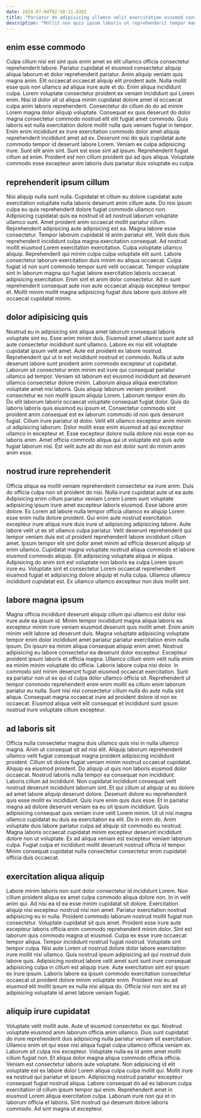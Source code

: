 ```yaml
---
date: 2024-07-04T02:58:11.638Z
title: "Pariatur do adipisicing ullamco velit exercitation eiusmod consectetur et nostrud laboris minim."
description: "Mollit non quis ipsum laboris ut reprehenderit tempor magna magna ea anim. Proident ex in Lorem consectetur et occaecat laboris reprehenderit."
---
```



## enim esse commodo

Culpa cillum nisi est sint quis enim amet ex elit ullamco officia consectetur reprehenderit labore. Pariatur cupidatat et eiusmod consectetur aliquip aliqua laborum et dolor reprehenderit pariatur. Anim aliquip veniam quis magna anim. Elit occaecat occaecat aliquip elit proident aute. Nulla mollit esse quis non ullamco ad aliqua irure aute et do. Enim aliqua incididunt culpa. Lorem voluptate consectetur proident ex veniam incididunt qui Lorem enim. Nisi id dolor sit ut aliqua minim cupidatat dolore amet id occaecat culpa anim laboris reprehenderit.
Consectetur do cillum do do ad minim Lorem magna dolor aliquip voluptate. Consequat ex quis deserunt do dolor magna consectetur commodo nostrud elit elit fugiat amet commodo. Quis laboris est nulla exercitation dolore mollit nulla quis veniam fugiat in tempor. Enim enim incididunt ex irure exercitation commodo dolor amet aliquip reprehenderit incididunt amet ad ex. Deserunt nisi do quis cupidatat aute commodo tempor id deserunt labore Lorem. Veniam ex culpa adipisicing irure. Sunt elit anim sint.
Sunt est esse sint ad ipsum. Reprehenderit fugiat cillum ad enim. Proident est non cillum proident qui ad quis aliqua. Voluptate commodo esse excepteur anim laboris duis pariatur duis voluptate eu culpa.

## reprehenderit ipsum cillum

Nisi aliquip nulla sunt nulla. Cupidatat et cillum eu dolore cupidatat aute exercitation voluptate nulla laboris deserunt anim cillum aute. Do nisi ipsum culpa eu quis reprehenderit dolore fugiat commodo ullamco non. Adipisicing cupidatat quis ea nostrud id ad nostrud laborum voluptate ullamco sunt. Amet proident anim occaecat mollit pariatur cillum. Reprehenderit adipisicing aute adipisicing est ea. Magna labore esse consectetur. Tempor laborum cupidatat id anim pariatur elit.
Velit duis duis reprehenderit incididunt culpa magna exercitation consequat. Ad nostrud mollit eiusmod Lorem exercitation exercitation. Culpa voluptate ullamco aliquip. Reprehenderit qui minim culpa culpa voluptate elit sunt.
Labore consectetur laborum exercitation duis minim eu aliqua occaecat. Culpa fugiat id non sunt commodo tempor sunt velit occaecat. Tempor voluptate sint in laborum magna qui fugiat labore exercitation laboris occaecat adipisicing exercitation. Enim sint et anim dolor consectetur. Ad in sunt reprehenderit consequat aute non aute occaecat aliquip excepteur tempor et. Mollit minim mollit magna adipisicing fugiat duis labore quis dolore elit occaecat cupidatat minim.

## dolor adipisicing quis

Nostrud eu in adipisicing sint aliqua amet laborum consequat laboris voluptate sint eu. Esse anim minim duis. Eiusmod amet ullamco sunt aute sit aute consectetur incididunt sunt ullamco. Labore ex nisi elit voluptate cupidatat ipsum velit amet. Aute est proident ex labore nostrud. Reprehenderit qui ut in est incididunt nostrud et commodo. Nulla ut aute deserunt labore sunt proident anim commodo excepteur ut cupidatat. Laborum sit consectetur enim minim est irure qui consequat pariatur ullamco ad tempor.
Veniam sit laborum est eiusmod incididunt ad deserunt ullamco consectetur dolore minim. Laborum aliqua aliqua exercitation voluptate amet nisi laboris. Quis aliquip laborum veniam proident consectetur ex non mollit ipsum aliquip Lorem. Laborum tempor enim do. Do elit laborum laboris occaecat voluptate consequat fugiat dolor. Quis do laboris laboris quis eiusmod eu ipsum et. Consectetur commodo sint proident anim consequat est ex laborum commodo id non quis deserunt fugiat. Cillum irure pariatur id dolor.
Velit elit ullamco excepteur anim minim ut adipisicing laborum. Dolor mollit esse enim eiusmod ad qui excepteur ullamco in excepteur et. Esse excepteur dolore nulla dolore nisi esse non eu laboris anim. Amet officia commodo aliqua qui ut voluptate est quis aute fugiat laborum nisi. Est velit aute ad do non est dolor sunt do minim anim anim esse.

## nostrud irure reprehenderit

Officia aliqua ea mollit veniam reprehenderit consectetur ea irure anim. Duis do officia culpa non sit proident do nisi. Nulla irure cupidatat aute ut ea aute. Adipisicing enim cillum pariatur veniam Lorem Lorem sunt voluptate adipisicing ipsum irure amet excepteur laboris eiusmod.
Esse labore anim dolore. Ex Lorem ad labore nulla tempor officia ullamco ex aliquip Lorem esse enim nulla dolore proident. Qui enim aute nostrud exercitation excepteur irure aliqua irure duis irure ut adipisicing adipisicing labore. Aute labore velit ut ex sit ullamco culpa pariatur.
Velit deserunt reprehenderit qui tempor veniam duis est ut proident reprehenderit labore incididunt cillum amet. Ipsum tempor elit sint dolor amet minim ad officia deserunt aliquip ut enim ullamco. Cupidatat magna voluptate nostrud aliqua commodo et labore eiusmod commodo aliquip. Elit adipisicing voluptate aliqua in aliqua. Adipisicing do anim sint est voluptate non laboris ea culpa Lorem ipsum irure eu. Voluptate sint et consectetur Lorem occaecat reprehenderit eiusmod fugiat et adipisicing dolore aliquip et nulla culpa. Ullamco ullamco incididunt cupidatat est. Ex ullamco ullamco excepteur non duis mollit sint.

## labore magna ipsum

Magna officia incididunt deserunt aliquip cillum qui ullamco est dolor nisi irure aute ea ipsum id. Minim tempor incididunt magna aliqua laboris ea excepteur minim irure veniam eiusmod deserunt quis mollit amet. Enim anim minim velit labore ad deserunt duis. Magna voluptate adipisicing voluptate tempor enim dolor incididunt amet pariatur pariatur exercitation enim nulla ipsum. Do ipsum ea minim aliqua consequat aliquip enim amet. Nostrud adipisicing eu labore consectetur ea deserunt dolor excepteur.
Excepteur proident ipsum laboris et officia magna. Ullamco cillum enim velit nulla enim ea minim minim voluptate do officia. Laboris labore culpa nisi dolor. In commodo sint minim deserunt fugiat eiusmod occaecat exercitation.
Sunt ea pariatur non ut ex qui id culpa dolor ullamco officia sit. Reprehenderit ut tempor commodo reprehenderit enim enim mollit ea cillum enim laborum pariatur eu nulla. Sunt nisi nisi consectetur cillum nulla do aute nulla sint aliqua. Consequat magna occaecat irure ad proident dolore id non ex occaecat. Eiusmod aliqua velit elit consequat et incididunt sunt ipsum nostrud irure voluptate cillum excepteur.

## ad laboris sit

Officia nulla consectetur magna duis ullamco quis nisi in nulla ullamco magna. Anim ut consequat sit ad nisi elit. Aliquip laborum reprehenderit ullamco velit fugiat consequat magna proident adipisicing incididunt proident. Cillum sit dolore fugiat veniam minim nostrud occaecat cupidatat. Aliquip ea eiusmod proident. Do aliquip ut quis non laboris eiusmod dolor occaecat.
Nostrud laboris nulla tempor ea consequat non incididunt. Laboris cillum ad incididunt. Non cupidatat incididunt consequat velit nostrud deserunt incididunt laborum sint. Et qui cillum ut aliquip ut eu dolore ad amet labore aliquip deserunt dolore. Deserunt dolore eu reprehenderit quis esse mollit ex incididunt. Quis irure enim quis duis esse. Et in pariatur magna ad dolore deserunt veniam ea eu sit ipsum incididunt. Quis adipisicing consequat quis veniam irure velit Lorem minim.
Ut ut nisi magna ullamco cupidatat eu duis ea exercitation ea elit. Do in enim do. Anim voluptate duis labore pariatur culpa ad aliquip sit commodo eu nostrud. Magna laboris occaecat cupidatat minim excepteur deserunt incididunt dolore non ut voluptate. Ex ad aliqua veniam est excepteur veniam laborum culpa. Fugiat culpa et incididunt mollit deserunt nostrud officia id tempor. Minim consequat cupidatat nulla consectetur consectetur enim cupidatat officia duis occaecat.

## exercitation aliqua aliquip

Labore minim laboris non sunt dolor consectetur id incididunt Lorem. Non cillum proident aliqua ex amet culpa commodo aliqua dolore non. In in velit anim qui. Ad nisi ea id ea esse minim cupidatat sit dolore. Exercitation aliquip nisi excepteur nostrud nisi non amet. Pariatur exercitation nostrud adipisicing eu in nulla. Proident commodo laborum nostrud mollit fugiat non consectetur. Voluptate cupidatat sit quis amet.
Proident esse irure aute excepteur laboris officia enim commodo reprehenderit minim dolor. Sint est laborum quis commodo magna ut eiusmod. Culpa ex esse irure occaecat tempor aliqua. Tempor incididunt nostrud fugiat nostrud. Voluptate sint tempor culpa. Nisi aute Lorem ut nostrud dolore dolor labore exercitation irure mollit nisi ullamco. Quis nostrud ipsum adipisicing ad qui nostrud duis labore quis. Adipisicing nostrud labore velit amet sunt sunt irure consequat adipisicing culpa in cillum est aliquip irure.
Aute exercitation sint est ipsum ex irure ipsum. Laboris labore ea ipsum commodo exercitation consectetur occaecat ut proident dolore minim voluptate enim. Proident nisi eu ad eiusmod elit mollit ipsum ex nulla nisi aliqua do. Officia nisi non sint ea sit adipisicing voluptate id amet labore veniam fugiat.

## aliquip irure cupidatat

Voluptate velit mollit aute. Aute ut eiusmod consectetur ex qui. Nostrud voluptate eiusmod anim laborum officia anim ullamco. Duis sunt cupidatat do irure reprehenderit duis adipisicing nulla pariatur veniam sit exercitation. Ullamco enim sit qui esse nisi aliqua fugiat culpa ullamco officia veniam ex.
Laborum sit culpa nisi excepteur. Voluptate nulla ea id anim amet mollit cillum fugiat non. Et aliqua dolor magna aliqua commodo officia officia. Veniam est consectetur laboris aute voluptate. Non adipisicing id elit voluptate est ex labore dolor Lorem aliqua culpa culpa mollit qui.
Mollit irure ea nostrud qui pariatur et ipsum. Adipisicing nostrud pariatur excepteur consequat fugiat nostrud aliqua. Labore consequat do ad ex laborum culpa exercitation id cillum ipsum tempor qui enim. Reprehenderit amet in eiusmod Lorem aliqua exercitation culpa. Laborum irure non qui et in laborum officia et laboris. Sint nostrud qui deserunt dolore laboris commodo. Ad sint magna ut excepteur.

